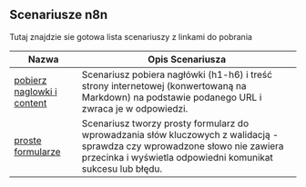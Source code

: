 ## Scenariusze n8n

Tutaj znajdzie sie gotowa lista scenariuszy z linkami do pobrania

| Nazwa | Opis Scenariusza |
|---|---|
| [pobierz naglowki i content](./pobierz_naglowki_i_content.json) | Scenariusz pobiera nagłówki (h1-h6) i treść strony internetowej (konwertowaną na Markdown) na podstawie podanego URL i zwraca je w odpowiedzi. |
| [proste formularze](./proste_formularze.json) | Scenariusz tworzy prosty formularz do wprowadzania słów kluczowych z walidacją - sprawdza czy wprowadzone słowo nie zawiera przecinka i wyświetla odpowiedni komunikat sukcesu lub błędu. |
